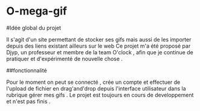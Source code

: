 # O-mega-gif

#Idée global du projet

Il s'agit d'un site permettant de stocker ses gifs mais aussi de les importer depuis des liens existant ailleurs sur le web 
Ce projet  m'a été proposé par Djyp,  un professeur et membre de la team O'clock , 
afin que je continue de pratiquer et d'expérimenté de nouvelle chose .

##fonctionnalité

Pour le moment on peut se connecté , crée un compte et effectuer de l'upload de fichier en drag'and'drop depuis l'interface utilisateur
dans la rubrique gérer mes gifs .
Le projet est toujours en cours de developpement et n'est pas finis .
